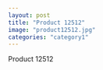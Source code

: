 ```yaml
---
layout: post
title: "Product 12512"
image: "product12512.jpg"
categories: "category1"
---
```

Product 12512
